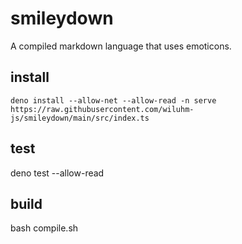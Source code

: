 # smileydown

A compiled markdown language that uses emoticons.

## install

`deno install --allow-net --allow-read -n serve https://raw.githubusercontent.com/wiluhm-js/smileydown/main/src/index.ts`

## test

deno test --allow-read

## build

bash compile.sh
